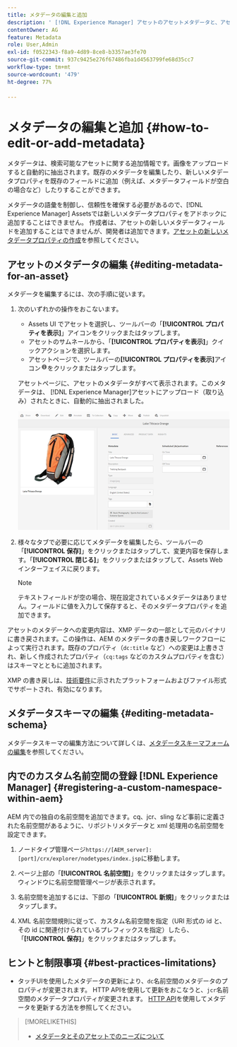```yaml
---
title: メタデータの編集と追加
description: ' [!DNL Experience Manager] アセットのアセットメタデータと、アセットメタデータを編集する様々な方法について説明します。'
contentOwner: AG
feature: Metadata
role: User,Admin
exl-id: f0522343-f8a9-4d89-8ce8-b3357ae3fe70
source-git-commit: 937c9425e276f67486fba1d4563799fe68d35cc7
workflow-type: tm+mt
source-wordcount: '479'
ht-degree: 77%

---
```


# メタデータの編集と追加 {#how-to-edit-or-add-metadata}

メタデータは、検索可能なアセットに関する追加情報です。画像をアップロードすると自動的に抽出されます。既存のメタデータを編集したり、新しいメタデータプロパティを既存のフィールドに追加（例えば、メタデータフィールドが空白の場合など）したりすることができます。

メタデータの語彙を制御し、信頼性を確保する必要があるので、[!DNL Experience Manager] Assetsでは新しいメタデータプロパティをアドホックに追加することはできません。 作成者は、アセットの新しいメタデータフィールドを追加することはできませんが、開発者は追加できます。[アセットの新しいメタデータプロパティの作成](meta-edit.md#editing-metadata-schema)を参照してください。

## アセットのメタデータの編集 {#editing-metadata-for-an-asset}

メタデータを編集するには、次の手順に従います。

1. 次のいずれかの操作をおこないます。

   * Assets UI でアセットを選択し、ツールバーの「**[!UICONTROL プロパティを表示]**」アイコンをクリックまたはタップします。
   * アセットのサムネールから、「**[!UICONTROL プロパティを表示]**」クイックアクションを選択します。
   * アセットページで、ツールバーの&#x200B;**[!UICONTROL プロパティを表示]**&#x200B;アイコン![情報アイコン](assets/do-not-localize/info_icon.png)をクリックまたはタップします。

   アセットページに、アセットのメタデータがすべて表示されます。このメタデータは、 [!DNL Experience Manager]アセットにアップロード（取り込み）されたときに、自動的に抽出されました。

   ![chlimage_1-169](assets/chlimage_1-169.png)

1. 様々なタブで必要に応じてメタデータを編集したら、ツールバーの「**[!UICONTROL 保存]**」をクリックまたはタップして、変更内容を保存します。「**[!UICONTROL 閉じる]**」をクリックまたはタップして、Assets Web インターフェイスに戻ります。

   >[!NOTE]
   >
   >テキストフィールドが空の場合、現在設定されているメタデータはありません。フィールドに値を入力して保存すると、そのメタデータプロパティを追加できます。

アセットのメタデータへの変更内容は、XMP データの一部として元のバイナリに書き戻されます。この操作は、AEM のメタデータの書き戻しワークフローによって実行されます。既存のプロパティ（`dc:title` など）への変更は上書きされ、新しく作成されたプロパティ（`cq:tags` などのカスタムプロパティを含む）はスキーマとともに追加されます。

XMP の書き戻しは、[技術要件](/help/sites-deploying/technical-requirements.md)に示されたプラットフォームおよびファイル形式でサポートされ、有効になります。

## メタデータスキーマの編集 {#editing-metadata-schema}

メタデータスキーマの編集方法について詳しくは、[メタデータスキーマフォームの編集](metadata-schemas.md#editing-metadata-schema-forms)を参照してください。

##  内でのカスタム名前空間の登録 [!DNL Experience Manager] {#registering-a-custom-namespace-within-aem}

AEM 内での独自の名前空間を追加できます。cq、jcr、sling など事前に定義された名前空間があるように、リポジトリメタデータと xml 処理用の名前空間を設定できます。

1. ノードタイプ管理ページ`https://[AEM_server]:[port]/crx/explorer/nodetypes/index.jsp`に移動します。
1. ページ上部の「**[!UICONTROL 名前空間]**」をクリックまたはタップします。ウィンドウに名前空間管理ページが表示されます。

1. 名前空間を追加するには、下部の「**[!UICONTROL 新規]**」をクリックまたはタップします。
1. XML 名前空間規則に従って、カスタム名前空間を指定（URI 形式の id と、その id に関連付けられているプレフィックスを指定）したら、「**[!UICONTROL 保存]**」をクリックまたはタップします。

## ヒントと制限事項 {#best-practices-limitations}

* タッチUIを使用したメタデータの更新により、`dc`名前空間のメタデータのプロパティが変更されます。 HTTP APIを使用して更新をおこなうと、`jcr`名前空間のメタデータプロパティが変更されます。 [HTTP API](/help/assets/mac-api-assets.md#update-asset-metadata)を使用してメタデータを更新する方法を参照してください。

>[!MORELIKETHIS]
>
>* [メタデータとそのアセットでのニーズについて](metadata.md)

